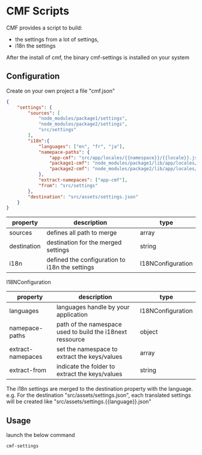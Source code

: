 # CMF Scripts

CMF provides a script to build:
* the settings from a lot of settings,
* i18n the settings

After the install of cmf, the binary cmf-settings is installed on your system

## Configuration

Create on your own project a file "cmf.json"

```json
{
	"settings": {
		"sources": [
			"node_modules/package1/settings",
			"node_modules/package2/settings",
			"src/settings"
		],
		"i18n":{
			"languages": ["en", "fr", "ja"],
			"namepace-paths": {
				"app-cmf": "src/app/locales/{{namespace}}/{{locale}}.json",
				"package1-cmf": "node_modules/package1/lib/app/locales/{{namespace}}/{{locale}}.json",
				"package2-cmf": "node_modules/package2/lib/app/locales/{{namespace}}/{{locale}}.json"
			},
			"extract-namepaces": ["app-cmf"],
			"from": "src/settings"
		},
		"destination": "src/assets/settings.json"
	}
}
```

| property  | description  | type  |
|---|---|---|
| sources  | defines all path to merge  | array |
| destination  | destination for the merged settings  | string |
| i18n | defined the configuration to i18n the settings  | I18NConfiguration |

I18NConfiguration

| property  | description  | type  |
|---|---|---|
| languages | languages handle by your application  | I18NConfiguration |
| namepace-paths | path of the namespace used to build the i18next ressource  | object |
| extract-namepaces | set the namespace to extract the keys/values  | array |
| extract-from | indicate the folder to extract the keys/values  | string |

The i18n settings are merged to the destination property with the language.
e.g. For the destination "src/assets/settings.json", each translated settings will be created like "src/assets/settings.{{language}}.json"

## Usage

launch the below command
```
cmf-settings
```
